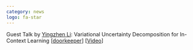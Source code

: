 ```yaml
---
category: news
logo: fa-star
---
```


Guest Talk by
<a href="http://yingzhenli.net/home/en/" target="_blank">Yingzhen Li</a>:
<span class="title">Variational Uncertainty Decomposition for In-Context Learning</span>
[<a href="https://c5dc59ed978213830355fc8978.doorkeeper.jp/events/187912" target="_blank">doorkeeper</a>]
[<a href="https://www.youtube.com/watch?v=KKWSZFPUU5A" target="_blank">Video</a>]
